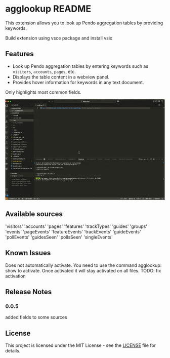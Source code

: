 # agglookup README

This extension allows you to look up Pendo aggregation tables by providing keywords.

Build extension using vsce package and install vsix

## Features

- Look up Pendo aggregation tables by entering keywords such as `visitors`, `accounts`, `pages`, etc.
- Displays the table content in a webview panel.
- Provides hover information for keywords in any text document.

Only highlights most common fields.

![](./img/CleanShotFLi32uvu.gif)

## Available sources
'visitors'
'accounts'
'pages'
'features'
'trackTypes' 
'guides'
'groups'
'events'
'pageEvents' 
'featureEvents'
'trackEvents'
'guideEvents'
'pollEvents' 
'guidesSeen' 
'pollsSeen'
'singleEvents'

## Known Issues

Does not automatically activate. You need to use the command agglookup: show to activate.
Once activated it will stay activated on all files.
TODO: fix activation

## Release Notes

### 0.0.5

added fields to some sources

## License

This project is licensed under the MIT License - see the [LICENSE](LICENSE) file for details.

